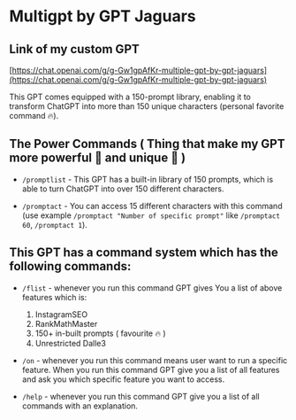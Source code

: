 # Multigpt by GPT Jaguars

## Link of my custom GPT

[https://chat.openai.com/g/g-Gw1gpAfKr-multiple-gpt-by-gpt-jaguars](https://chat.openai.com/g/g-Gw1gpAfKr-multiple-gpt-by-gpt-jaguars)

This GPT comes equipped with a 150-prompt library, enabling it to transform ChatGPT into more than 150 unique characters (personal favorite command 🔥).

## The Power Commands ( Thing that make my GPT more powerful 💪 and unique 🥇 )

- `/promptlist` - This GPT has a built-in library of 150 prompts, which is able to turn ChatGPT into over 150 different characters.
  
- `/promptact` - You can access 15 different characters with this command (use example `/promptact "Number of specific prompt"` like `/promptact 60`, `/promptact 1`).

## This GPT has a command system which has the following commands:

- `/flist` - whenever you run this command GPT gives You a list of above features which is:

   1. InstagramSEO
  2. RankMathMaster
  3. 150+ in-built prompts ( favourite 🔥 )
  4. Unrestricted Dalle3
     

- `/on` - whenever you run this command means user want to run a specific feature. When you run this command GPT give you a list of all features and ask you which specific feature you want to access.

- `/help` - whenever you run this command GPT give you a list of all commands with an explanation.
